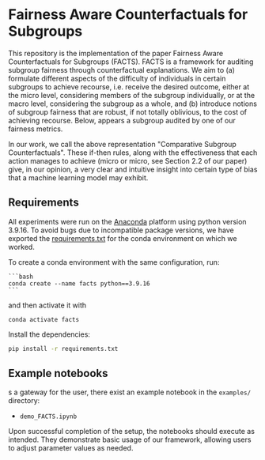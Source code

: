 # Fairness Aware Counterfactuals for Subgroups

This repository is the implementation of the paper Fairness Aware Counterfactuals for Subgroups (FACTS). FACTS is a framework for auditing subgroup fairness through counterfactual explanations. We aim to (a) formulate different aspects of the difficulty of individuals in certain subgroups to achieve recourse, i.e. receive the desired outcome, either at the micro level, considering members of the subgroup individually, or at the macro level, considering the subgroup as a whole, and (b) introduce notions of subgroup fairness that are robust, if not totally oblivious, to the cost of achieving recourse. Below, appears a subgroup audited by one of our fairness metrics.  

In our work, we call the above representation "Comparative Subgroup Counterfactuals". These if-then rules, along with the effectiveness that each action manages to achieve (micro or micro, see Section 2.2 of our paper) give, in our opinion, a very clear and intuitive insight into certain type of bias that a machine learning model may exhibit.

## Requirements

All experiments were run on the [Anaconda](https://www.anaconda.com/) platform using python version 3.9.16. To avoid bugs due to incompatible package versions, we have exported the [requirements.txt](requirements.txt) for the conda environment on which we worked.

To create a conda environment with the same configuration, run:

    ```bash
    conda create --name facts python==3.9.16
    ```

and then activate it with

```setup
conda activate facts
```

Install the dependencies:
```bash
pip install -r requirements.txt
```

## Example notebooks

s a gateway for the user, there exist an example notebook in the `examples/` directory:

- `demo_FACTS.ipynb`


Upon successful completion of the setup, the notebooks should execute as intended. They demonstrate basic usage of our framework, allowing users to adjust parameter values as needed.





